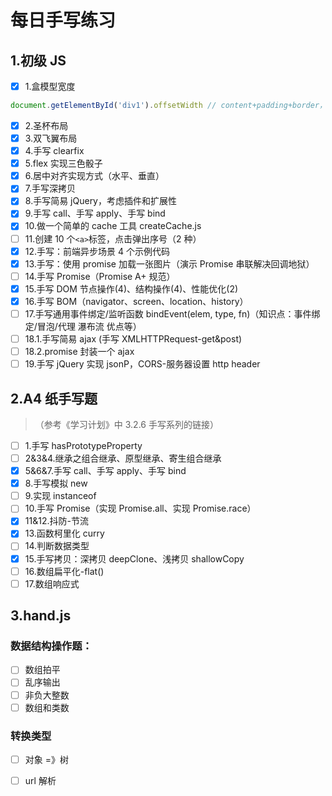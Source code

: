 # 每日手写练习

## 1.初级 JS

- [x] 1.盒模型宽度

```js
document.getElementById('div1').offsetWidth // content+padding+border，不包括margin
```

- [x] 2.圣杯布局
- [x] 3.双飞翼布局
- [x] 4.手写 clearfix
- [x] 5.flex 实现三色骰子
- [x] 6.居中对齐实现方式（水平、垂直）
- [x] 7.手写深拷贝
- [x] 8.手写简易 jQuery，考虑插件和扩展性
- [x] 9.手写 call、手写 apply、手写 bind
- [x] 10.做一个简单的 cache 工具 createCache.js
- [ ] 11.创建 10 个`<a>`标签，点击弹出序号（2 种）
- [x] 12.手写：前端异步场景 4 个示例代码
- [x] 13.手写：使用 promise 加载一张图片（演示 Promise 串联解决回调地狱）
- [ ] 14.手写 Promise（Promise A+ 规范）
- [x] 15.手写 DOM 节点操作(4)、结构操作(4)、性能优化(2)
- [x] 16.手写 BOM（navigator、screen、location、history）
- [ ] 17.手写通用事件绑定/监听函数 bindEvent(elem, type, fn)（知识点：事件绑定/冒泡/代理 瀑布流 优点等）
- [ ] 18.1.手写简易 ajax (手写 XMLHTTPRequest-get&post)
- [ ] 18.2.promise 封装一个 ajax
- [ ] 19.手写 jQuery 实现 jsonP，CORS-服务器设置 http header

## 2.A4 纸手写题

> （参考《学习计划》中 3.2.6 手写系列的链接）

- [ ] 1.手写 hasPrototypeProperty
- [ ] 2&3&4.继承之组合继承、原型继承、寄生组合继承
- [x] 5&6&7.手写 call、手写 apply、手写 bind
- [x] 8.手写模拟 new
- [ ] 9.实现 instanceof
- [ ] 10.手写 Promise（实现 Promise.all、实现 Promise.race）
- [x] 11&12.抖防-节流
- [x] 13.函数柯里化 curry
- [ ] 14.判断数据类型
- [x] 15.手写拷贝：深拷贝 deepClone、浅拷贝 shallowCopy
- [ ] 16.数组扁平化-flat()
- [ ] 17.数组响应式

## 3.hand.js

### 数据结构操作题：

- [ ] 数组拍平
- [ ] 乱序输出
- [ ] 非负大整数
- [ ] 数组和类数

### 转换类型

- [ ] 对象 =》树

- [ ] url 解析
